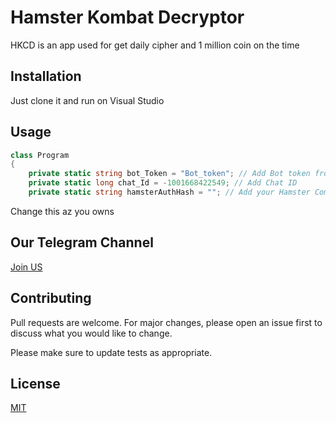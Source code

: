 # Hamster Kombat Decryptor

HKCD is an app used for get daily cipher and 1 million coin on the time

## Installation

Just clone it and run on Visual Studio

## Usage

```C#
class Program
{
    private static string bot_Token = "Bot_token"; // Add Bot token from @BotFather
    private static long chat_Id = -1001668422549; // Add Chat ID
    private static string hamsterAuthHash = ""; // Add your Hamster Combat Auth Hash
```

Change this az you owns

## Our Telegram Channel

[Join US](https://t.me/EzAccess)


## Contributing

Pull requests are welcome. For major changes, please open an issue first
to discuss what you would like to change.

Please make sure to update tests as appropriate.

## License

[MIT](https://choosealicense.com/licenses/mit/)
